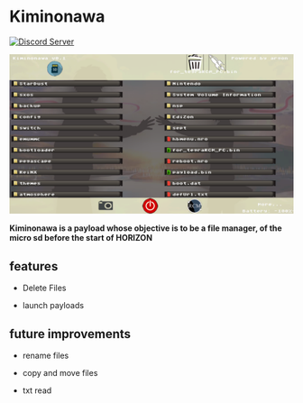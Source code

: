 
# Kiminonawa
<a href="https://discord.io/myrincon"><img src="https://discordapp.com/api/guilds/516631805621960704/embed.png" alt="Discord Server" /></a>

![alt text](ignore/screenshot.png)

**Kiminonawa is a payload whose objective is to be a file manager, of the micro sd before the start of HORIZON**
## features

* Delete Files

* launch payloads

## future improvements

* rename files

* copy and move files

* txt read
